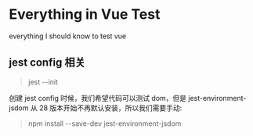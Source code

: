 # Everything in Vue Test

everything I should know to test vue

## jest config 相关

> jest --init

创建 jest config 时候，我们希望代码可以测试 dom，但是 jest-environment-jsdom 从 28 版本开始不再默认安装，所以我们需要手动:

> npm install --save-dev jest-environment-jsdom
